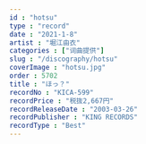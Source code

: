 ```yaml
---
id : "hotsu"
type : "record"
date : "2021-1-8"
artist : "堀江由衣"
categories : ["词曲提供"]
slug : "/discography/hotsu"
coverImage : "hotsu.jpg"
order : 5702
title : "ほっ？"
recordNo : "KICA-599"
recordPrice : "税抜2,667円"
recordReleaseDate : "2003-03-26"
recordPublisher : "KING RECORDS"
recordType : "Best"
---
```


